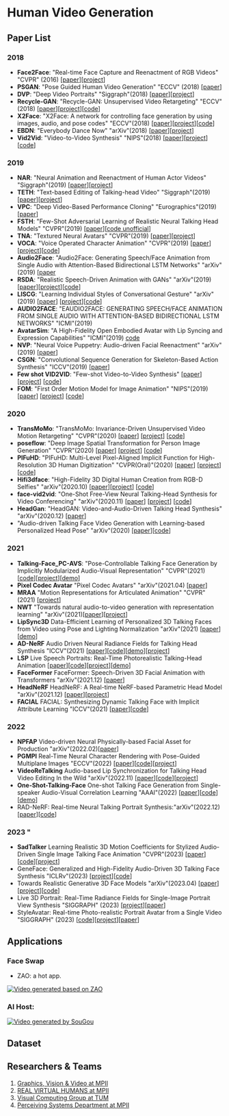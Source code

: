 # Human Video Generation 
## Paper List
### 2018
- **Face2Face**: "Real-time Face Capture and Reenactment of RGB Videos" "CVPR" (2016) [[paper](https://web.stanford.edu/~zollhoef/papers/CVPR2016_Face2Face/paper.pdf)][[project](https://web.stanford.edu/~zollhoef/papers/CVPR2016_Face2Face/page.html)]
- **PSGAN**: "Pose Guided Human Video Generation" "ECCV" (2018) [[paper](http://openaccess.thecvf.com/content_ECCV_2018/papers/Ceyuan_Yang_Pose_Guided_Human_ECCV_2018_paper.pdf)]
- **DVP**: "Deep Video Portraits" "Siggraph"(2018) [[paper](https://web.stanford.edu/~zollhoef/papers/SG2018_DeepVideo/paper.pdf)][[project](https://web.stanford.edu/~zollhoef/papers/SG2018_DeepVideo/page.html)]
- **Recycle-GAN**: "Recycle-GAN: Unsupervised Video Retargeting" "ECCV"(2018) [[paper](https://www.cs.cmu.edu/~aayushb/Recycle-GAN/recycle_gan.pdf)][[project](https://www.cs.cmu.edu/~aayushb/Recycle-GAN/)][[code](https://github.com/aayushbansal/Recycle-GAN)]
- **X2Face**: "X2Face: A network for controlling face generation by using images, audio, and pose codes" "ECCV"(2018) [[paper](http://www.robots.ox.ac.uk/~vgg/publications/2018/Wiles18/wiles18.pdf)][[project](http://www.robots.ox.ac.uk/~vgg/research/unsup_learn_watch_faces/x2face.html)][[code](https://github.com/oawiles/X2Face)]
- **EBDN**: "Everybody Dance Now" "arXiv"(2018) [[paper](https://arxiv.org/pdf/1808.07371.pdf)][[project](https://carolineec.github.io/everybody_dance_now/)]
- **Vid2Vid**: "Video-to-Video Synthesis" "NIPS"(2018) [[paper](https://tcwang0509.github.io/vid2vid/paper_vid2vid.pdf)][[project](https://tcwang0509.github.io/vid2vid/)][[code](https://github.com/NVIDIA/vid2vid)]
### 2019
- **NAR**: "Neural Animation and Reenactment of Human Actor Videos" "Siggraph"(2019) [[paper](https://arxiv.org/abs/1809.03658)][[project](http://gvv.mpi-inf.mpg.de/projects/wxu/HumanReenactment/)]
- **TETH**: "Text-based Editing of Talking-head Video" "Siggraph"(2019) [[paper](https://www.ohadf.com/projects/text-based-editing/data/text-based-editing.pdf)][[project](https://www.ohadf.com/projects/text-based-editing/)]
- **VPC**: "Deep Video-Based Performance Cloning" "Eurographics"(2019) [[paper](https://arxiv.org/abs/1808.06847)]
- **FSTH**: "Few-Shot Adversarial Learning of Realistic Neural Talking Head Models" "CVPR"(2019) [[paper](https://arxiv.org/pdf/1905.08233.pdf)][[code unofficial](https://github.com/grey-eye/talking-heads)]
- **TNA**: "Textured Neural Avatars" "CVPR"(2019) [[paper](https://arxiv.org/abs/1905.08776)][[project](https://saic-violet.github.io/texturedavatar/)]
- **VOCA**: "Voice Operated Character Animation" "CVPR"(2019) [[paper](https://ps.is.tuebingen.mpg.de/uploads_file/attachment/attachment/510/paper_final.pdf)][[project](https://voca.is.tue.mpg.de/)][[code](https://github.com/TimoBolkart/voca)]
- **Audio2Face**: "Audio2Face: Generating Speech/Face Animation from Single Audio with Attention-Based Bidirectional LSTM Networks" "arXiv"(2019) [[paper](https://arxiv.org/abs/1905.11142)
- **RSDA**: "Realistic Speech-Driven Animation with GANs" "arXiv"(2019) [[paper](https://arxiv.org/abs/1906.06337)][[project](https://sites.google.com/view/facial-animation)][[code](https://github.com/DinoMan/speech-driven-animation)]
- **LISCG**: "Learning Individual Styles of Conversational Gesture" "arXiv"(2019) [[paper](https://arxiv.org/abs/1906.04160)] [[project](http://people.eecs.berkeley.edu/~shiry/projects/speech2gesture/)][[code](https://github.com/amirbar/speech2gesture)]
- **AUDIO2FACE**: "EAUDIO2FACE: GENERATING SPEECH/FACE ANIMATION FROM SINGLE AUDIO WITH ATTENTION-BASED BIDIRECTIONAL LSTM NETWORKS" "ICMI"(2019)
- **AvatarSim**: "A High-Fidelity Open Embodied Avatar with Lip Syncing and Expression Capabilities" "ICMI"(2019) [code](https://github.com/danmcduff/AvatarSim)
- **NVP**: "Neural Voice Puppetry: Audio-driven Facial Reenactment" "arXiv"(2019) [[paper](https://arxiv.org/pdf/1912.05566.pdf)]
- **CSGN**: "Convolutional Sequence Generation for Skeleton-Based Action Synthesis" "ICCV"(2019) [[paper](http://yjxiong.me/papers/iccv19csgn.pdf)]
- **Few shot VID2VID**: "Few-shot Video-to-Video Synthesis" [[paper](https://nvlabs.github.io/few-shot-vid2vid/main.pdf)] [[project](https://nvlabs.github.io/few-shot-vid2vid/)] [[code](https://github.com/NVlabs/few-shot-vid2vid)]
- **FOM**: "First Order Motion Model for Image Animation" "NIPS"(2019) [[paper](http://papers.nips.cc/paper/8935-first-order-motion-model-for-image-animation.pdf)] [[project](https://aliaksandrsiarohin.github.io/first-order-model-website/)] [[code](https://github.com/AliaksandrSiarohin/first-order-model)]
### 2020
- **TransMoMo**: "TransMoMo: Invariance-Driven Unsupervised Video Motion Retargeting" "CVPR"(2020) [[paper](https://arxiv.org/pdf/2003.14401.pdf)] [[project](https://yzhq97.github.io/transmomo/)] [[code](https://github.com/yzhq97/transmomo.pytorch)]
- **poseflow**: "Deep Image Spatial Transformation for Person Image Generation" "CVPR"(2020) [[paper](https://arxiv.org/abs/2003.00696)] [[project](https://renyurui.github.io/GFLA-web/)] [[code](https://github.com/RenYurui/Global-Flow-Local-Attention)]
- **PIFuHD**: "PIFuHD: Multi-Level Pixel-Aligned Implicit Function for High-Resolution 3D Human Digitization" "CVPR(Oral)"(2020) [[paper](https://arxiv.org/pdf/2004.00452.pdf)] [[project](https://shunsukesaito.github.io/PIFuHD/)] [[code](https://github.com/facebookresearch/pifuhd)]
- **Hifi3dface**: "High-Fidelity 3D Digital Human Creation from RGB-D Selfies" "arXiv"(2020.10) [[paper](https://arxiv.org/pdf/2010.05562.pdf)][[project](https://tencent-ailab.github.io/hifi3dface_projpage/)] [[code](https://github.com/tencent-ailab/hifi3dface)]
- **face-vid2vid**: "One-Shot Free-View Neural Talking-Head Synthesis for Video Conferencing" "arXiv"(2020.11) [[paper](https://arxiv.org/abs/2011.15126)] [[project](https://nvlabs.github.io/face-vid2vid/)] [[code](https://github.com/NVlabs/face-vid2vid)]
- **HeadGan**: "HeadGAN: Video-and-Audio-Driven Talking Head Synthesis" "arXiv"(2020.12) [[paper](https://arxiv.org/pdf/2012.08261.pdf)]
- "Audio-driven Talking Face Video Generation with Learning-based Personalized Head Pose" "arXiv"(2020) [[paper](http://arxiv.org/abs/2002.10137)][[code](https://github.com/yiranran/Audio-driven-TalkingFace-HeadPose)]

### 2021
- **Talking-Face_PC-AVS**: "Pose-Controllable Talking Face Generation by Implicitly Modularized Audio-Visual Representation" "CVPR"(2021) [[code](https://github.com/Hangz-nju-cuhk/Talking-Face_PC-AVS)][[project](https://hangz-nju-cuhk.github.io/projects/PC-AVS)][[demo](https://www.youtube.com/watch?v=lNQQHIggnUg)]
- **Pixel Codec Avatar** "Pixel Codec Avatars" "arXiv"(2021.04) [[paper](https://arxiv.org/pdf/2104.04638.pdf)]
- **MRAA** "Motion Representations for Articulated Animation"  "CVPR"(2021) [[project](https://aliaksandrsiarohin.github.io/motion-representation-website/)]
- **NWT** "Towards natural audio-to-video generation with representation learning" "arXiv"(2021)[[paper](https://arxiv.org/pdf/2106.04283.pdf)][[project](https://next-week-tonight.github.io/NWT/)]
- **LipSync3D** Data-Efficient Learning of Personalized 3D Talking Faces from Video using Pose and Lighting Normalization "arXiv"(2021) [[paper](https://arxiv.org/pdf/2106.04185.pdf)][[demo](https://www.youtube.com/watch?v=L1StbX9OznY)]
- **AD-NeRF** Audio Driven Neural Radiance Fields for Talking Head Synthesis "ICCV"(2021) [[paper](https://arxiv.org/abs/2103.11078)][[code](https://github.com/YudongGuo/AD-NeRF)][[demo](https://www.youtube.com/watch?v=TQO2EBYXLyU)][[project](https://yudongguo.github.io/ADNeRF/)]
- **LSP** Live Speech Portraits: Real-Time Photorealistic Talking-Head Animation [[paper](https://yuanxunlu.github.io/projects/LiveSpeechPortraits/resources/SIGGRAPH_Asia_2021__Live_Speech_Portraits__Real_Time_Photorealistic_Talking_Head_Animation.pdf)][[code](https://github.com/YuanxunLu/LiveSpeechPortraits)][[project](https://yuanxunlu.github.io/projects/LiveSpeechPortraits/)][[demo](https://yuanxunlu.github.io/projects/LiveSpeechPortraits/resources/[Compressed]SIGGRAPHAsia21_LiveSpeechPortraits.mp4)]
- **FaceFormer** FaceFormer: Speech-Driven 3D Facial Animation with Transformers "arXiv"(2021.12) [[paper](https://arxiv.org/pdf/2112.05329.pdf)]
- **HeadNeRF** HeadNeRF: A Real-time NeRF-based Parametric Head Model "arXiv"(2021.12) [[paper](https://arxiv.org/pdf/2112.05637.pdf)][[project](https://hy1995.top/HeadNeRF-Project/)]
- **FACIAL** FACIAL: Synthesizing Dynamic Talking Face with Implicit Attribute Learning "ICCV"(2021) [[paper](https://arxiv.org/abs/2108.07938)][[code](https://github.com/zhangchenxu528/FACIAL)]

### 2022
- **NPFAP** Video-driven Neural Physically-based Facial Asset for Production "arXiv"(2022.02)[[paper](https://arxiv.org/pdf/2202.05592.pdf)]
- **PGMPI** Real-Time Neural Character Rendering with Pose-Guided Multiplane Images "ECCV"(2022) [[paper](https://arxiv.org/pdf/2204.11820.pdf)][[code](https://github.com/ken-ouyang/PGMPI)][[project](https://ken-ouyang.github.io/cmpi/index.html)]
- **VideoReTalking** Audio-based Lip Synchronization for Talking Head Video Editing In the Wild "arXiv"(2022.11) [[paper](https://arxiv.org/abs/2211.14758)][[code](https://github.com/vinthony/video-retalking)][[project](https://vinthony.github.io/video-retalking/)]
- **One-Shot-Talking-Face** One-shot Talking Face Generation from Single-speaker Audio-Visual Correlation Learning "AAAI"(2022) [[paper](https://arxiv.org/pdf/2112.02749.pdf)][[code](https://github.com/FuxiVirtualHuman/AAAI22-one-shot-talking-face)][[demo](https://www.youtube.com/watch?v=HHj-XCXXePY)]
- RAD-NeRF: Real-time Neural Talking Portrait Synthesis:"arXiv"(2022.12)[[paper](https://arxiv.org/pdf/2211.12368.pdf)][[code](https://github.com/ashawkey/RAD-NeRF)]

### 2023 "
- **SadTalker** Learning Realistic 3D Motion Coefficients for Stylized Audio-Driven Single Image Talking Face Animation "CVPR"(2023) [[paper](https://arxiv.org/abs/2211.12194)][[code](https://github.com/Winfredy/SadTalker)][[project](https://sadtalker.github.io/)]
- GeneFace: Generalized and High-Fidelity Audio-Driven 3D Talking Face Synthesis "ICLRv"(2023) [[project](https://genefaceplusplus.github.io/)][[code](https://github.com/yerfor/GeneFace)]
- Towards Realistic Generative 3D Face Models "arXiv"(2023.04) [[paper](https://arxiv.org/pdf/2304.12483.pdf)][[project](https://aashishrai3799.github.io/Towards-Realistic-Generative-3D-Face-Models/)][[code](https://github.com/aashishrai3799/Towards-Realistic-Generative-3D-Face-Models/)]
- Live 3D Portrait: Real-Time Radiance Fields for Single-Image Portrait View Synthesis "SIGGRAPH" (2023) [[project](https://research.nvidia.com/labs/nxp/lp3d/)][[paper](https://research.nvidia.com/labs/nxp/lp3d/media/paper.pdf)]
- StyleAvatar: Real-time Photo-realistic Portrait Avatar from a Single Video  "SIGGRAPH" (2023) [[code](https://github.com/LizhenWangT/StyleAvatar)][[project](https://www.liuyebin.com/styleavatar/styleavatar.html)][[paper](https://www.liuyebin.com/styleavatar/assets/StyleAvatar.pdf)]



## Applications
### Face Swap
- ZAO: a hot app.

[![Video generated based on ZAO](https://img.youtube.com/vi/m0u68w2H7_Y/0.jpg)](https://www.youtube.com/watch?v=m0u68w2H7_Y)
### AI Host: 

[![Video generated by SouGou](./images/AI-host.png)](https://m.weibo.cn/status/4403475372638235?wm=3333_2001&from=1097193010&sourcetype=dingding)
## Dataset

## Researchers & Teams

1. [Graphics, Vision & Video at MPII](http://gvv.mpi-inf.mpg.de/)
2. [REAL VIRTUAL HUMANS at MPII](https://virtualhumans.mpi-inf.mpg.de/)
3. [Visual Computing Group at TUM](http://www.niessnerlab.org/index.html)
4. [Perceiving Systems Department at MPII](https://ps.is.tuebingen.mpg.de/)
